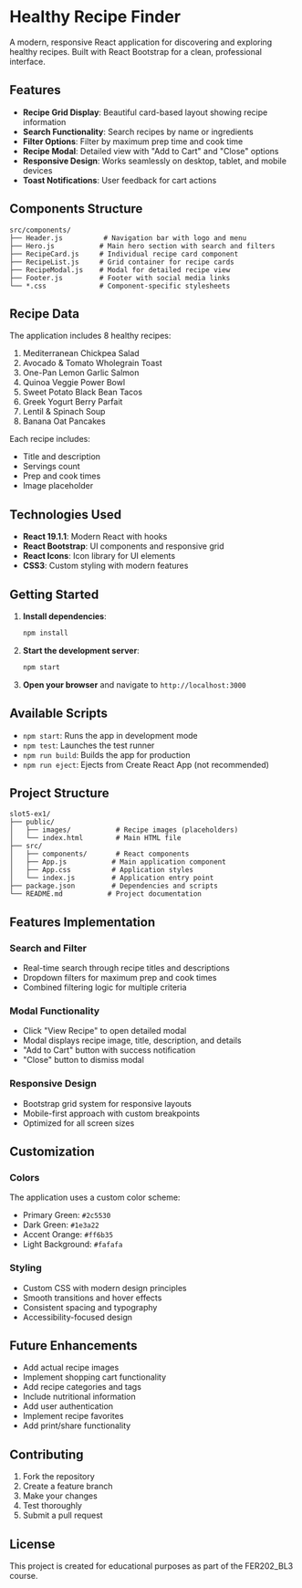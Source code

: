 # Healthy Recipe Finder

A modern, responsive React application for discovering and exploring healthy recipes. Built with React Bootstrap for a clean, professional interface.

## Features

- **Recipe Grid Display**: Beautiful card-based layout showing recipe information
- **Search Functionality**: Search recipes by name or ingredients
- **Filter Options**: Filter by maximum prep time and cook time
- **Recipe Modal**: Detailed view with "Add to Cart" and "Close" options
- **Responsive Design**: Works seamlessly on desktop, tablet, and mobile devices
- **Toast Notifications**: User feedback for cart actions

## Components Structure

```
src/components/
├── Header.js          # Navigation bar with logo and menu
├── Hero.js           # Main hero section with search and filters
├── RecipeCard.js     # Individual recipe card component
├── RecipeList.js     # Grid container for recipe cards
├── RecipeModal.js    # Modal for detailed recipe view
├── Footer.js         # Footer with social media links
└── *.css             # Component-specific stylesheets
```

## Recipe Data

The application includes 8 healthy recipes:

1. Mediterranean Chickpea Salad
2. Avocado & Tomato Wholegrain Toast
3. One-Pan Lemon Garlic Salmon
4. Quinoa Veggie Power Bowl
5. Sweet Potato Black Bean Tacos
6. Greek Yogurt Berry Parfait
7. Lentil & Spinach Soup
8. Banana Oat Pancakes

Each recipe includes:
- Title and description
- Servings count
- Prep and cook times
- Image placeholder

## Technologies Used

- **React 19.1.1**: Modern React with hooks
- **React Bootstrap**: UI components and responsive grid
- **React Icons**: Icon library for UI elements
- **CSS3**: Custom styling with modern features

## Getting Started

1. **Install dependencies**:
   ```bash
   npm install
   ```

2. **Start the development server**:
   ```bash
   npm start
   ```

3. **Open your browser** and navigate to `http://localhost:3000`

## Available Scripts

- `npm start`: Runs the app in development mode
- `npm test`: Launches the test runner
- `npm run build`: Builds the app for production
- `npm run eject`: Ejects from Create React App (not recommended)

## Project Structure

```
slot5-ex1/
├── public/
│   ├── images/           # Recipe images (placeholders)
│   └── index.html        # Main HTML file
├── src/
│   ├── components/       # React components
│   ├── App.js           # Main application component
│   ├── App.css          # Application styles
│   └── index.js         # Application entry point
├── package.json         # Dependencies and scripts
└── README.md           # Project documentation
```

## Features Implementation

### Search and Filter
- Real-time search through recipe titles and descriptions
- Dropdown filters for maximum prep and cook times
- Combined filtering logic for multiple criteria

### Modal Functionality
- Click "View Recipe" to open detailed modal
- Modal displays recipe image, title, description, and details
- "Add to Cart" button with success notification
- "Close" button to dismiss modal

### Responsive Design
- Bootstrap grid system for responsive layouts
- Mobile-first approach with custom breakpoints
- Optimized for all screen sizes

## Customization

### Colors
The application uses a custom color scheme:
- Primary Green: `#2c5530`
- Dark Green: `#1e3a22`
- Accent Orange: `#ff6b35`
- Light Background: `#fafafa`

### Styling
- Custom CSS with modern design principles
- Smooth transitions and hover effects
- Consistent spacing and typography
- Accessibility-focused design

## Future Enhancements

- Add actual recipe images
- Implement shopping cart functionality
- Add recipe categories and tags
- Include nutritional information
- Add user authentication
- Implement recipe favorites
- Add print/share functionality

## Contributing

1. Fork the repository
2. Create a feature branch
3. Make your changes
4. Test thoroughly
5. Submit a pull request

## License

This project is created for educational purposes as part of the FER202_BL3 course.
